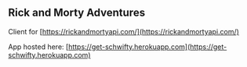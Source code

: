 ## Rick and Morty Adventures

Client for [https://rickandmortyapi.com/](https://rickandmortyapi.com/)

App hosted here: [https://get-schwifty.herokuapp.com](https://get-schwifty.herokuapp.com)